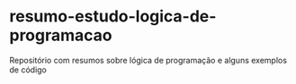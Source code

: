 # resumo-estudo-logica-de-programacao
Repositório com resumos sobre lógica de programação e alguns exemplos de código
